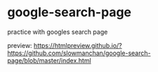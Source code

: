 # google-search-page
practice with googles search page

preview:
https://htmlpreview.github.io/?https://github.com/slowmanchan/google-search-page/blob/master/index.html
